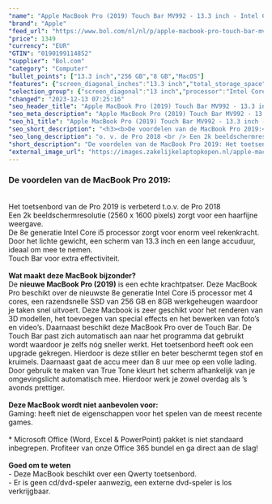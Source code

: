 ```yaml
---
"name": "Apple MacBook Pro (2019) Touch Bar MV992 - 13.3 inch - Intel Core i5 - 256 GB - Zilver"
"brand": "Apple"
"feed_url": "https://www.bol.com/nl/nl/p/apple-macbook-pro-touch-bar-mv992-13-3-inch-intel-core-i5-256-gb-zilver/9200000112679775"
"price": 1349
"currency": "EUR"
"GTIN": "0190199114852"
"supplier": "Bol.com"
"category": "Computer"
"bullet_points": ["13.3 inch","256 GB","8 GB","MacOS"]
"features": {"screen_diagonal_inches":"13.3 inch","total_storage_space":"256 GB","memory_size":"8 GB","operating_system":"MacOS"}
"selection_group": {"screen_diagonal":"13 inch","processor":"Intel Core i5","changed_price_past_3_days":false,"product_family":"MacBook Pro"}
"changed": "2023-12-13 07:25:16"
"seo_header_title": "Apple MacBook Pro (2019) Touch Bar MV992 - 13.3 inch - Intel Core i5 - 256 GB - Zilver"
"seo_meta_description": "Apple MacBook Pro (2019) Touch Bar MV992 - 13.3 inch - Intel Core i5 - 256 GB - Zilver"
"seo_h1_title": "Apple MacBook Pro (2019) Touch Bar MV992 - 13.3 inch - Intel Core i5 - 256 GB - Zilver"
"seo_short_description": "<h3><b>De voordelen van de MacBook Pro 2019:</b></h3> <br /> Het toetsenbord van de Pro 2019 is verbeterd t."
"seo_long_description": "o. v. de Pro 2018 <br /> Een 2k beeldschermresolutie (2560 x 1600 pixels) zorgt voor een haarfijne weergave. <br /> De 8e generatie Intel Core i5 processor zorgt voor enorm veel rekenkracht. <br /> Door het lichte gewicht, een scherm van 13. 3 inch en een lange accuduur, ideaal om mee te nemen. <br /> Touch Bar voor extra effectiviteit. <br /> <br /> <b>Wat maakt deze MacBook bijzonder?</b> <br />De <b>nieuwe MacBook Pro (2019)</b> is een echte krachtpatser. Deze MacBook Pro beschikt over de nieuwste 8e generatie Intel Core i5 processor met 4 cores, een razendsnelle SSD van 256 GB en 8GB werkgeheugen waardoor je taken snel uitvoert. Deze Macbook is zeer geschikt voor het renderen van 3D modellen, het toevoegen van special effects en het bewerken van foto’s en video’s. Daarnaast beschikt deze MacBook Pro over de Touch Bar. De Touch Bar past zich automatisch aan naar het programma dat gebruikt wordt waardoor je zelfs nóg sneller werkt. Het toetsenbord heeft ook een upgrade gekregen. Hierdoor is deze stiller en beter beschermt tegen stof en kruimels. Daarnaast gaat de accu meer dan 8 uur mee op een volle lading. Door gebruik te maken van True Tone kleurt het scherm afhankelijk van je omgevingslicht automatisch mee. Hierdoor werk je zowel overdag als ’s avonds prettiger. <br /> <br /> <b>Deze MacBook wordt niet aanbevolen voor:</b> <br /> Gaming: heeft niet de eigenschappen voor het spelen van de meest recente games. <br /> <br />* Microsoft Office (Word, Excel & PowerPoint) pakket is niet standaard inbegrepen. Profiteer van onze Office 365 bundel en ga direct aan de slag! <br /> <br /> <b>Goed om te weten</b> <br />- Deze MacBook beschikt over een Qwerty toetsenbord. <br />- Er is geen cd/dvd-speler aanwezig, een externe dvd-speler is los verkrijgbaar."
"short_description": "De voordelen van de MacBook Pro 2019: Het toetsenbord van de Pro 2019 is verbeterd t.o.v. de Pro 2018 Een 2k beeldschermresolutie (2560 x 1600 pixels) zorgt voor een haarfijne weergave. De 8e generatie Intel Core i5 processor zorgt voor enorm veel rekenkracht. Door het lichte gewicht, een scherm van 13.3 inch en een lange accuduur, ideaal om mee te nemen. Touch Bar voor extra effectiviteit. Wat maakt deze MacBook bijzonder? De nieuwe MacBook Pro (2019) is een echte krachtpatser. Deze MacBook Pro beschikt over de nieuwste 8e generatie Intel Core i5 processor met 4 cores, een razendsnelle SSD van 256 GB en 8GB werkgeheugen waardoor je taken snel uitvoert. Deze Macbook is zeer geschikt voor het renderen van 3D modellen, het toevoegen van special effects en het bewerken van foto’s en video’s. Daarnaast beschikt deze MacBook Pro over de Touch Bar. De Touch Bar past zich automatisch aan naar het programma dat gebruikt wordt waardoor je zelfs nóg sneller werkt. Het toetsenbord heeft ook een upgrade gekregen. Hierdoor is deze stiller en beter beschermt tegen stof en kruimels. Daarnaast gaat de accu meer dan 8 uur mee op een volle lading. Door gebruik te maken van True Tone kleurt het scherm afhankelijk van je omgevingslicht automatisch mee. Hierdoor werk je zowel overdag als ’s avonds prettiger. Deze MacBook wordt niet aanbevolen voor: Gaming: heeft niet de eigenschappen voor het spelen van de meest recente games. * Microsoft Office (Word, Excel & PowerPoint) pakket is niet standaard inbegrepen. Profiteer van onze Office 365 bundel en ga direct aan de slag! Goed om te weten - Deze MacBook beschikt over een Qwerty toetsenbord. - Er is geen cd/dvd-speler aanwezig, een externe dvd-speler is los verkrijgbaar."
"external_image_url": "https://images.zakelijkelaptopkopen.nl/apple-macbook-pro-touch-bar-mv992-13-3-inch-intel-core-i5-256-gb-zilver.webp"
---
```


<h3><b>De voordelen van de MacBook Pro 2019:</b></h3> <br /> Het toetsenbord van de Pro 2019 is verbeterd t.o.v. de Pro 2018 <br /> Een 2k beeldschermresolutie (2560 x 1600 pixels) zorgt voor een haarfijne weergave. <br /> De 8e generatie Intel Core i5 processor zorgt voor enorm veel rekenkracht. <br /> Door het lichte gewicht, een scherm van 13.3 inch en een lange accuduur, ideaal om mee te nemen. <br /> Touch Bar voor extra effectiviteit. <br /> <br /> <b>Wat maakt deze MacBook bijzonder?</b> <br />De <b>nieuwe MacBook Pro (2019)</b> is een echte krachtpatser. Deze MacBook Pro beschikt over de nieuwste 8e generatie Intel Core i5 processor met 4 cores, een razendsnelle SSD van 256 GB en 8GB werkgeheugen waardoor je taken snel uitvoert. Deze Macbook is zeer geschikt voor het renderen van 3D modellen, het toevoegen van special effects en het bewerken van foto’s en video’s. Daarnaast beschikt deze MacBook Pro over de Touch Bar. De Touch Bar past zich automatisch aan naar het programma dat gebruikt wordt waardoor je zelfs nóg sneller werkt. Het toetsenbord heeft ook een upgrade gekregen. Hierdoor is deze stiller en beter beschermt tegen stof en kruimels. Daarnaast gaat de accu meer dan 8 uur mee op een volle lading. Door gebruik te maken van True Tone kleurt het scherm afhankelijk van je omgevingslicht automatisch mee. Hierdoor werk je zowel overdag als ’s avonds prettiger. <br /> <br /> <b>Deze MacBook wordt niet aanbevolen voor:</b> <br /> Gaming: heeft niet de eigenschappen voor het spelen van de meest recente games. <br /> <br />* Microsoft Office (Word, Excel & PowerPoint) pakket is niet standaard inbegrepen. Profiteer van onze Office 365 bundel en ga direct aan de slag! <br /> <br /> <b>Goed om te weten</b> <br />- Deze MacBook beschikt over een Qwerty toetsenbord. <br />- Er is geen cd/dvd-speler aanwezig, een externe dvd-speler is los verkrijgbaar.